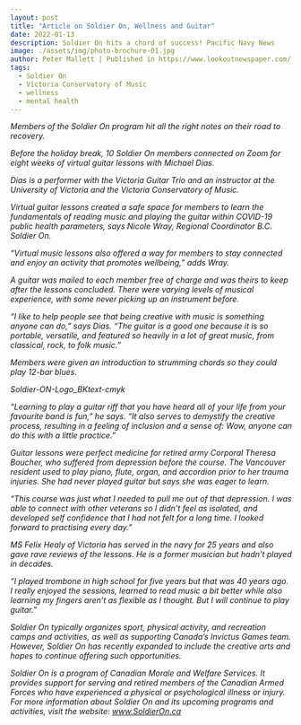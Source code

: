 ```yaml
---
layout: post
title: "Article on Soldier On, Wellness and Guitar"
date: 2022-01-13
description: Soldier On hits a chord of success! Pacific Navy News
image: ./assets/img/photo-brochure-01.jpg
author: Peter Mallett | Published in https://www.lookoutnewspaper.com/
tags:
  - Soldier On
  - Victoria Conservatory of Music
  - wellness
  - mental health
---
```


<p><em>Members of the Soldier On program hit all the right notes on their road to recovery.

Before the holiday break, 10 Soldier On members connected on Zoom for eight weeks of virtual guitar lessons with Michael Dias.

Dias is a performer with the Victoria Guitar Trio and an instructor at the University of Victoria and the Victoria Conservatory of Music.

Virtual guitar lessons created a safe space for members to learn the fundamentals of reading music and playing the guitar within COVID-19 public health parameters, says Nicole Wray, Regional Coordinator B.C. Soldier On.

“Virtual music lessons also offered a way for members to stay connected and enjoy an activity that promotes wellbeing,” adds Wray.

A guitar was mailed to each member free of charge and was theirs to keep after the lessons concluded. There were varying levels of musical experience, with some never picking up an instrument before.

“I like to help people see that being creative with music is something anyone can do,” says Dias. “The guitar is a good one because it is so portable, versatile, and featured so heavily in a lot of great music, from classical, rock, to folk music.”

Members were given an introduction to strumming chords so they could play 12-bar blues.

Soldier-ON-Logo_BKtext-cmyk

“Learning to play a guitar riff that you have heard all of your life from your favourite band is fun,” he says. “It also serves to demystify the creative process, resulting in a feeling of inclusion and a sense of: Wow, anyone can do this with a little practice.”

Guitar lessons were perfect medicine for retired army Corporal Theresa Boucher, who suffered from depression before the course. The Vancouver resident used to play piano, flute, organ, and accordion prior to her trauma injuries. She had never played guitar but says she was eager to learn.

“This course was just what I needed to pull me out of that depression. I was able to connect with other veterans so I didn’t feel as isolated, and developed self confidence that I had not felt for a long time. I looked forward to practising every day.”

MS Felix Healy of Victoria has served in the navy for 25 years and also gave rave reviews of the lessons. He is a former musician but hadn’t played in decades.

“I played trombone in high school for five years but that was 40 years ago. I really enjoyed the sessions, learned to read music a bit better while also learning my fingers aren’t as flexible as I thought. But I will continue to play guitar.”

Soldier On typically organizes sport, physical activity, and recreation camps and activities, as well as supporting Canada’s Invictus Games team. However, Soldier On has recently expanded to include the creative arts and hopes to continue offering such opportunities.

Soldier On is a program of Canadian Morale and Welfare Services. It provides support for serving and retired members of the Canadian Armed Forces who have experienced a physical or psychological illness or injury. For more information about Soldier On and its upcoming programs and activities, visit the website: www.SoldierOn.ca<br>
</em></p>


                                             
